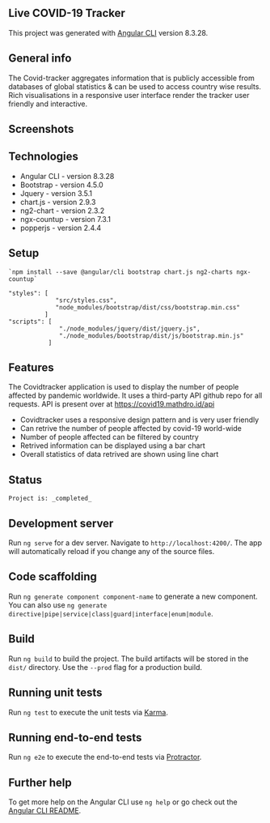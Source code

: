 ## Live COVID-19 Tracker
  This project was generated with [Angular CLI](https://github.com/angular/angular-cli) version 8.3.28.
## General info
  The Covid-tracker aggregates information that is publicly accessible from databases of global statistics & can be used to access country wise results. Rich visualisations in a   responsive user interface render the tracker user friendly and interactive.

## Screenshots


## Technologies
* Angular CLI - version 8.3.28
* Bootstrap - version 4.5.0
* Jquery - version 3.5.1
* chart.js - version 2.9.3
* ng2-chart - version 2.3.2
* ngx-countup - version 7.3.1
* popperjs - version 2.4.4

## Setup
```shell
`npm install --save @angular/cli bootstrap chart.js ng2-charts ngx-countup`
```
```shell
"styles": [
             "src/styles.css",
             "node_modules/bootstrap/dist/css/bootstrap.min.css"
          ]
"scripts": [
              "./node_modules/jquery/dist/jquery.js",
              "./node_modules/bootstrap/dist/js/bootstrap.min.js"
           ]
```
## Features
The Covidtracker application is used to display the number of people affected by pandemic worldwide. It uses a third-party API github repo for all requests. API is present over at https://covid19.mathdro.id/api
* Covidtracker uses a responsive design pattern and is very user friendly
* Can retrive the number of people affected by covid-19 world-wide
* Number of people affected can be filtered by country
* Retrived information can be displayed using a bar chart
* Overall statistics of data retrived are shown using line chart

## Status
```shell
Project is: _completed_
```
## Development server

Run `ng serve` for a dev server. Navigate to `http://localhost:4200/`. The app will automatically reload if you change any of the source files.

## Code scaffolding

Run `ng generate component component-name` to generate a new component. You can also use `ng generate directive|pipe|service|class|guard|interface|enum|module`.

## Build

Run `ng build` to build the project. The build artifacts will be stored in the `dist/` directory. Use the `--prod` flag for a production build.

## Running unit tests

Run `ng test` to execute the unit tests via [Karma](https://karma-runner.github.io).

## Running end-to-end tests

Run `ng e2e` to execute the end-to-end tests via [Protractor](http://www.protractortest.org/).

## Further help

To get more help on the Angular CLI use `ng help` or go check out the [Angular CLI README](https://github.com/angular/angular-cli/blob/master/README.md).
